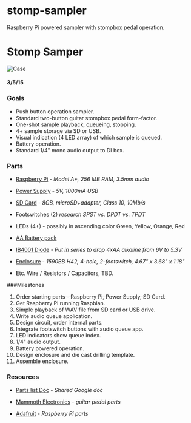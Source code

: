 # stomp-sampler
Raspberry Pi powered sampler with stompbox pedal operation.

# Stomp Samper
![Case](http://cdn3.volusion.com/scund.bojht/v/vspfiles/photos/options/500-1001-1345-T.jpg?1398344390)
#### 3/5/15

### Goals
* Push button operation sampler.
* Standard two-button guitar stompbox pedal form-factor.
* One-shot sample playback, queueing, stopping.
* 4+ sample storage via SD or USB.
* Visual indication (4 LED array) of which sample is queued.
* Battery operation.
* Standard 1/4" mono audio output to DI box.

### Parts
* [Raspberry Pi][pi] - *Model A+, 256 MB RAM, 3.5mm audio*

* [Power Supply][power] - *5V, 1000mA USB*

* [SD Card][sd] - *8GB, microSD+adapter, Class 10, 10Mb/s*

* Footswitches (2) *research SPST vs. DPDT vs. TPDT*

* LEDs (4+) - possibly in ascending color Green, Yellow, Orange, Red

* [AA Battery pack][aa]

* [IB4001 Diode][diode] - *Put in series to drop 4xAA alkaline from 6V to 5.3V*

* [Enclosure][enc] - *1590BB H42, 4-hole, 2-footswitch, 4.67" x 3.68" x 1.18"*

* Etc. Wire / Resistors / Capacitors, TBD.



###Milestones
1. ~~Order starting parts - Raspberry Pi, Power Supply, SD Card.~~
2. Get Raspberry Pi running Raspbian.
3. Simple playback of WAV file from SD card or USB drive.
4. Write audio queue application.
5. Design circuit, order internal parts.
6. Integrate footswitch buttons with audio queue app.
7. LED indicators show queue index.
8. 1/4" audio output.
9. Battery powered operation.
10. Design enclosure and die cast drilling template.
11. Assemble enclosure.


### Resources

* [Parts list Doc][parts] - *Shared Google doc*

* [Mammoth Electronics][mammoth] - *guitar pedal parts*


* [Adafruit][ada] - *Raspberry Pi parts*

[parts]:https://docs.google.com/spreadsheets/d/1p6p0Bd8CLel-TAVeZC0bcEx_INBNSggYxUmjXTRixgc/edit#gid=0
[enc]:http://www.mammothelectronics.com/4S1590BB-p/500-1001.htm
[pi]:http://www.adafruit.com/products/2266
[sd]:http://www.newegg.com/Product/Product.aspx?Item=N82E16820139532
[power]:https://www.adafruit.com/products/501
[aa]:http://www.adafruit.com/products/830
[diode]:http://www.adafruit.com/products/755

[mammoth]:http://www.mammothelectronics.com/
[ada]:http://www.adafruit.com














